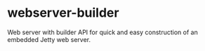 # webserver-builder
Web server with builder API for quick and easy construction of an embedded Jetty web server.
